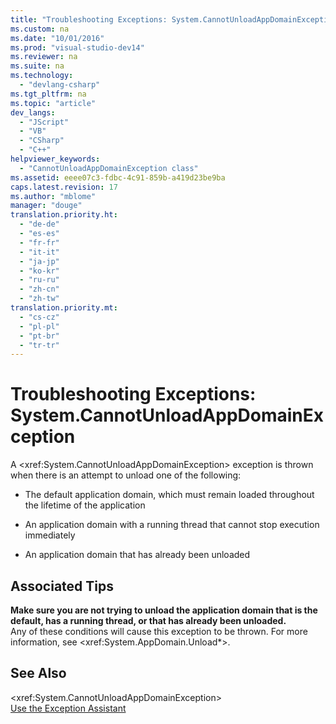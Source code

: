 ```yaml
---
title: "Troubleshooting Exceptions: System.CannotUnloadAppDomainException"
ms.custom: na
ms.date: "10/01/2016"
ms.prod: "visual-studio-dev14"
ms.reviewer: na
ms.suite: na
ms.technology: 
  - "devlang-csharp"
ms.tgt_pltfrm: na
ms.topic: "article"
dev_langs: 
  - "JScript"
  - "VB"
  - "CSharp"
  - "C++"
helpviewer_keywords: 
  - "CannotUnloadAppDomainException class"
ms.assetid: eeee07c3-fdbc-4c91-859b-a419d23be9ba
caps.latest.revision: 17
ms.author: "mblome"
manager: "douge"
translation.priority.ht: 
  - "de-de"
  - "es-es"
  - "fr-fr"
  - "it-it"
  - "ja-jp"
  - "ko-kr"
  - "ru-ru"
  - "zh-cn"
  - "zh-tw"
translation.priority.mt: 
  - "cs-cz"
  - "pl-pl"
  - "pt-br"
  - "tr-tr"
---
```

# Troubleshooting Exceptions: System.CannotUnloadAppDomainException
A \<xref:System.CannotUnloadAppDomainException> exception is thrown when there is an attempt to unload one of the following:  
  
-   The default application domain, which must remain loaded throughout the lifetime of the application  
  
-   An application domain with a running thread that cannot stop execution immediately  
  
-   An application domain that has already been unloaded  
  
## Associated Tips  
 **Make sure you are not trying to unload the application domain that is the default, has a running thread, or that has already been unloaded.**  
 Any of these conditions will cause this exception to be thrown. For more information, see \<xref:System.AppDomain.Unload*>.  
  
## See Also  
 \<xref:System.CannotUnloadAppDomainException>   
 [Use the Exception Assistant](../Topic/How%20to:%20Use%20the%20Exception%20Assistant.md)